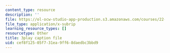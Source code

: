```yaml
---
content_type: resource
description: ''
file: https://ol-ocw-studio-app-production.s3.amazonaws.com/courses/22-01-introduction-to-nuclear-engineering-and-ionizing-radiation-fall-2016/cef8f12505f731ea9ff68daedbc3bbd9_HSm76SpZl7o.srt
file_type: application/x-subrip
learning_resource_types: []
resourcetype: Other
title: 3play caption file
uid: cef8f125-05f7-31ea-9ff6-8daedbc3bbd9
---
```

